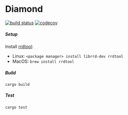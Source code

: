 # Diamond

[![build status](https://travis-ci.com/GiantPlantsSociety/diamond.svg?branch=master)](https://travis-ci.com/GiantPlantsSociety/diamond)
[![codecov](https://codecov.io/gh/GiantPlantsSociety/diamond/branch/master/graph/badge.svg)](https://codecov.io/gh/GiantPlantsSociety/diamond)

##### Setup

Install [rrdtool](https://oss.oetiker.ch/rrdtool/index.en.html):
- Linux: `<package manager> install librrd-dev rrdtool`
- MacOS: `brew install rrdtool`

##### Build

`cargo build`

##### Test

`cargo test`
